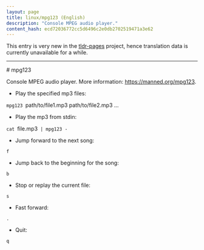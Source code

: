 ```yaml
---
layout: page
title: linux/mpg123 (English)
description: "Console MPEG audio player."
content_hash: ecd72036772cc5d6496c2e0db2702519471a3e62
---
```


This entry is very new in the [tldr-pages](https://github.com/tldr-pages/tldr) project, hence translation data is currently unavailable for a while.

<hr># mpg123

Console MPEG audio player.
More information: <https://manned.org/mpg123>.

- Play the specified mp3 files:

`mpg123 `<span class="tldr-var badge badge-pill bg-dark-lm bg-white-dm text-white-lm text-dark-dm font-weight-bold">path/to/file1.mp3 path/to/file2.mp3 ...</span>

- Play the mp3 from stdin:

`cat `<span class="tldr-var badge badge-pill bg-dark-lm bg-white-dm text-white-lm text-dark-dm font-weight-bold">file.mp3</span>` | mpg123 -`

- Jump forward to the next song:

`f`

- Jump back to the beginning for the song:

`b`

- Stop or replay the current file:

`s`

- Fast forward:

`.`

- Quit:

`q`
